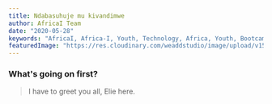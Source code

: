 ```yaml
---
title: Ndabasuhuje mu kivandimwe
author: AfricaI Team
date: "2020-05-28"
keywords: "AfricaI, Africa-I, Youth, Technology, Africa, Youth, Bootcamps, Tutoring, Online, Rwanda, Kenya"
featuredImage: "https://res.cloudinary.com/weaddstudio/image/upload/v1590662470/africai/read-news_wy5eri.jpg"
---
```


### What's going on first?

> I have to greet you all, Elie here.